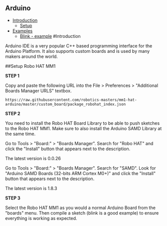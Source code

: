 ## Arduino

* [Introduction](#introduction)
    - [Setup](#setup-robo-hat-mm1)
* [Examples](#examples)
    - [Blink - example](#blink-example)
#Introduction

Arduino IDE is a very popular C++ based programming interface for the Arduino Platform.  It also supports custom boards and is used by many makers around the world.


##Setup Robo HAT MM1

**STEP 1**

Copy and paste the following URL into the File > Preferences > "Additional Boards Manager URLS" textbox.

```HTTP
https://raw.githubusercontent.com/robotics-masters/mm1-hat-arduino/master/custom_board/package_robohat_index.json
```

**STEP 2**

You need to install the Robo HAT Board Library to be able to push sketches to the Robo HAT MM1.  Make sure to also install the Arduino SAMD Library at the same time.

Go to Tools > "Board:" > "Boards Manager".  Search for "Robo HAT" and click the "Install" button that appears next to the description.

The latest version is 0.0.26

Go to Tools > "Board:" > "Boards Manager".  Search for "SAMD".  Look for "Arduino SAMD Boards (32-bits ARM Cortex M0+)" and click the "Install" button that appears next to the description.  

The latest version is 1.8.3

**STEP 3**

Select the Robo HAT MM1 as you would a normal Arduino Board from the "boards" menu.  Then compile a sketch (blink is a good example) to ensure everything is working as expected.